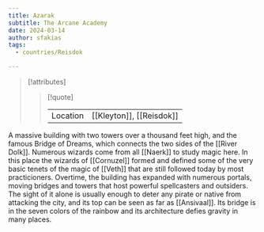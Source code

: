 ```yaml
---
title: Azarak
subtitle: The Arcane Academy
date: 2024-03-14
author: sfakias
tags:
  - countries/Reisdok

---
```

> [!attributes]
> 
> > [!quote]
> >
> > | | |
> > | --- | --- |
> > | Location | [[Kleyton]], [[Reisdok]] |

A massive building with two towers over a thousand feet high, and the famous Bridge of Dreams, which connects the two sides of the [[River Dolk]]. Numerous wizards come from all [[Naerk]] to study magic here. In this place the wizards of [[Cornuzel]] formed and defined some of the very basic tenets of the magic of [[Veth]] that are still followed today by most practicioners. Overtime, the building has expanded with numerous portals, moving bridges and towers that host powerful spellcasters and outsiders. The sight of it alone is usually enough to deter any pirate or native from attacking the city, and its top can be seen as far as [[Ansivaal]]. Its bridge is in the seven colors of the rainbow and its architecture defies gravity in many places.